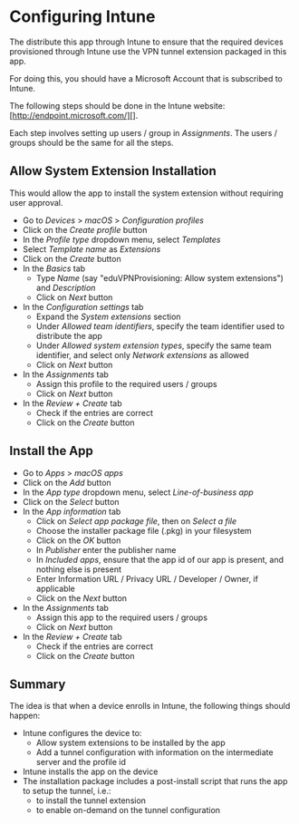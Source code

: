 # Configuring Intune

The distribute this app through Intune to ensure that the required devices
provisioned through Intune use the VPN tunnel extension packaged in this app.

For doing this, you should have a Microsoft Account that is subscribed to
Intune.

The following steps should be done in the Intune website: [http://endpoint.microsoft.com/][].

Each step involves setting up users / group in _Assignments_. The users /
groups should be the same for all the steps.

## Allow System Extension Installation

This would allow the app to install the system extension without
requiring user approval.

  - Go to _Devices_ > _macOS_ > _Configuration profiles_
  - Click on the _Create profile_ button
  - In the _Profile type_ dropdown menu, select _Templates_
  - Select _Template name_ as _Extensions_
  - Click on the _Create_ button
  - In the _Basics_ tab
      - Type _Name_ (say "eduVPNProvisioning: Allow system extensions") and _Description_
      - Click on _Next_ button
  - In the _Configuration settings_ tab
      - Expand the _System extensions_ section
      - Under _Allowed team identifiers_, specify the team identifier used to distribute the app
      - Under _Allowed system extension types_, specify the same team identifier, and select only _Network extensions_ as allowed
      - Click on _Next_ button
  - In the _Assignments_ tab
      - Assign this profile to the required users / groups
      - Click on _Next_ button
  - In the _Review + Create_ tab
      - Check if the entries are correct
      - Click on the _Create_ button

## Install the App

  - Go to _Apps_ > _macOS apps_
  - Click on the _Add_ button
  - In the _App type_ dropdown menu, select _Line-of-business app_
  - Click on the _Select_ button
  - In the _App information_ tab
      - Click on _Select app package file_, then on _Select a file_
      - Choose the installer package file (.pkg) in your filesystem
      - Click on the _OK_ button
      - In _Publisher_ enter the publisher name
      - In _Included apps_, ensure that the app id of our app is present, and nothing else is present
      - Enter Information URL / Privacy URL / Developer / Owner, if applicable
      - Click on the _Next_ button
  - In the _Assignments_ tab
      - Assign this app to the required users / groups
      - Click on _Next_ button
  - In the _Review + Create_ tab
      - Check if the entries are correct
      - Click on the _Create_ button

## Summary

The idea is that when a device enrolls in Intune, the following things should happen:

  - Intune configures the device to:
      - Allow system extensions to be installed by the app
      - Add a tunnel configuration with information on the intermediate server
        and the profile id
  - Intune installs the app on the device
  - The installation package includes a post-install script that runs the app
    to setup the tunnel, i.e.:
      - to install the tunnel extension
      - to enable on-demand on the tunnel configuration

